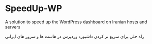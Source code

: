# SpeedUp-WP
A solution to speed up the WordPress dashboard on Iranian hosts and servers

راه حلی برای سریع تر کردن داشبورد وردپرس در هاست ها و سرور های ایرانی
